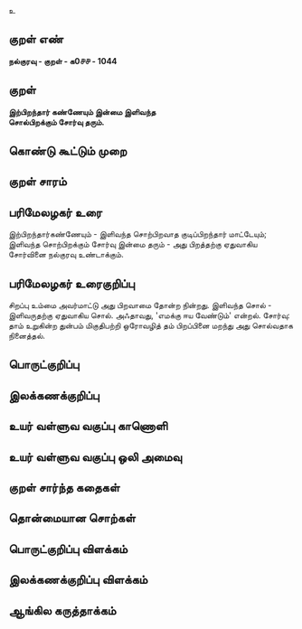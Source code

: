 உ

## குறள் எண் 

**நல்குரவு - குறள் - க0௪௪ - 1044**

## குறள் 

**இற்பிறந்தார் கண்ணேயும் இன்மை இளிவந்த  
சொல்பிறக்கும் சோர்வு தரும்.**

## கொண்டு கூட்டும் முறை


## குறள் சாரம் 


## பரிமேலழகர் உரை

இற்பிறந்தார்கண்ணேயும் - இளிவந்த சொற்பிறவாத குடிப்பிறந்தார் மாட்டேயும்; இளிவந்த சொற்பிறக்கும் சோர்வு இன்மை தரும் - அது பிறத்தற்கு ஏதுவாகிய சோர்வினை நல்குரவு உண்டாக்கும்.

## பரிமேலழகர் உரைகுறிப்பு   

சிறப்பு உம்மை அவர்மாட்டு அது பிறவாமை தோன்ற நின்றது. இளிவந்த சொல் - இளிவருதற்கு ஏதுவாகிய சொல். அஃதாவது, 'எமக்கு ஈய வேண்டும்' என்றல். சோர்வு: தாம் உறுகின்ற துன்பம் மிகுதிபற்றி ஒரோவழித் தம் பிறப்பினை மறந்து அது சொல்வதாக நினைத்தல்.

## பொருட்குறிப்பு 


## இலக்கணக்குறிப்பு  


## உயர் வள்ளுவ வகுப்பு காணொளி


## உயர் வள்ளுவ வகுப்பு ஒலி அமைவு 

 
## குறள் சார்ந்த கதைகள் 


## தொன்மையான சொற்கள்


## பொருட்குறிப்பு விளக்கம்


## இலக்கணக்குறிப்பு விளக்கம்


## ஆங்கில கருத்தாக்கம் 


